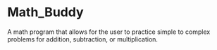 # Math_Buddy
A math program that allows for the user to practice simple to complex problems for addition, subtraction, or multiplication.
